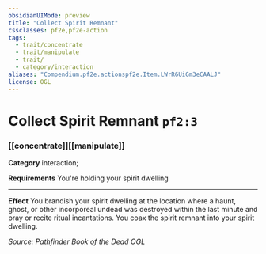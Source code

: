 ```yaml
---
obsidianUIMode: preview
title: "Collect Spirit Remnant"
cssclasses: pf2e,pf2e-action
tags:
  - trait/concentrate
  - trait/manipulate
  - trait/
  - category/interaction
aliases: "Compendium.pf2e.actionspf2e.Item.LWrR6UiGm3eCAALJ"
license: OGL
---
```

# Collect Spirit Remnant `pf2:3`

### [[concentrate]][[manipulate]]

**Category** interaction; 




**Requirements** You're holding your spirit dwelling

* * *

**Effect** You brandish your spirit dwelling at the location where a haunt, ghost, or other incorporeal undead was destroyed within the last minute and pray or recite ritual incantations. You coax the spirit remnant into your spirit dwelling.

*Source: Pathfinder Book of the Dead*
*OGL*